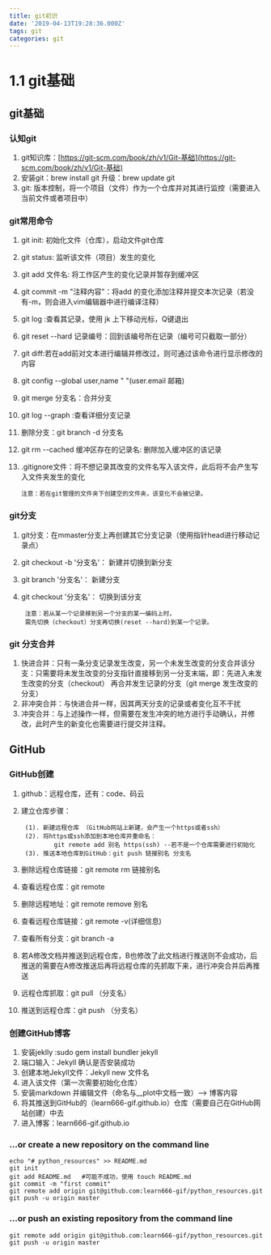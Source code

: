 ```yaml
---
title: git初识
date: '2019-04-13T19:28:36.000Z'
tags: git
categories: git
---
```


# 1.1 git基础

## git基础

### 认知git

1. git知识库：[https://git-scm.com/book/zh/v1/Git-基础](https://git-scm.com/book/zh/v1/Git-基础)
2. 安装git：brew install git 升级：brew update git
3. git: 版本控制，将一个项目（文件）作为一个仓库并对其进行监控（需要进入当前文件或者项目中）

### git常用命令

1. git init: 初始化文件（仓库），启动文件git仓库
2. git status: 监听该文件（项目）发生的变化
3. git add 文件名: 将工作区产生的变化记录并暂存到缓冲区
4. git commit -m "注释内容"：将add 的变化添加注释并提交本次记录（若没有-m，则会进入vim编辑器中进行编译注释）
5. git log :查看其记录，使用 jk 上下移动光标，Q键退出
6. git reset --hard 记录编号：回到该编号所在记录（编号可只截取一部分）
7. git diff:若在add前对文本进行编辑并修改过，则可通过该命令进行显示修改的内容
8. git config --global user,name " "\(user.email 邮箱\)
9. git merge 分支名：合并分支
10. git log --graph :查看详细分支记录
11. 删除分支：git branch -d 分支名    
12. git rm --cached 缓冲区存在的记录名: 删除加入缓冲区的该记录
13. .gitignore文件：将不想记录其改变的文件名写入该文件，此后将不会产生写入文件夹发生的变化

    ```text
    注意：若在git管理的文件夹下创建空的文件夹，该变化不会被记录。
    ```

### git分支

1. git分支：在mmaster分支上再创建其它分支记录（使用指针head进行移动记录点）
2. git checkout -b '分支名'： 新建并切换到新分支
3. git branch '分支名'： 新建分支
4. git checkout '分支名'： 切换到该分支

   ```text
    注意：若从某一个记录移到另一个分支的某一编码上时，
    需先切换（checkout）分支再切换(reset --hard)到某一个记录。
   ```

### git 分支合并

1. 快进合并：只有一条分支记录发生改变，另一个未发生改变的分支合并该分支：只需要将未发生改变的分支指针直接移到另一分支末端，即：先进入未发生改变的分支（checkout） 再合并发生记录的分支（git merge 发生改变的分支）
2. 非冲突合并：与快进合并一样，因其两天分支的记录或者变化互不干扰
3. 冲突合并：与上述操作一样，但需要在发生冲突的地方进行手动确认，并修改，此时产生的新变化也需要进行提交并注释。

## GitHub

### GitHub创建

1. github：远程仓库，还有：code、码云
2. 建立仓库步骤：

   ```text
    (1). 新建远程仓库 （GitHub网站上新建，会产生一个https或者ssh）
    (2). 将https或ssh添加到本地仓库并重命名：
            git remote add 别名 https(ssh) --若不是一个仓库需要进行初始化
    (3). 推送本地仓库到GitHub：git push 链接别名 分支名
   ```

3. 删除远程仓库链接：git remote rm 链接别名
4. 查看远程仓库：git remote
5. 删除远程地址：git remote remove 别名
6. 查看远程仓库链接：git remote -v\(详细信息\)
7. 查看所有分支：git branch -a
8. 若A修改文档并推送到远程仓库，B也修改了此文档进行推送则不会成功，后推送的需要在A修改推送后再将远程仓库的先抓取下来，进行冲突合并后再推送
9. 远程仓库抓取：git pull （分支名）
10. 推送到远程仓库：git push （分支名）

### 创建GitHub博客

1. 安装jeklly :sudo gem install bundler jekyll
2. 端口输入：Jekyll 确认是否安装成功
3. 创建本地Jekyll文件：Jekyll new 文件名
4. 进入该文件（第一次需要初始化仓库）
5. 安装markdown 并编辑文件（命名与\_\_plot中文档一致）--&gt; 博客内容
6. 将其推送到GitHub的（learn666-gif.github.io）仓库（需要自己在GitHub网站创建）中去
7. 进入博客：learn666-gif.github.io

### …or create a new repository on the command line

```text
echo "# python_resources" >> README.md
git init
git add README.md   #可能不成功，使用 touch README.md
git commit -m "first commit"
git remote add origin git@github.com:learn666-gif/python_resources.git
git push -u origin master
```

### …or push an existing repository from the command line

```text
git remote add origin git@github.com:learn666-gif/python_resources.git
git push -u origin master
```

